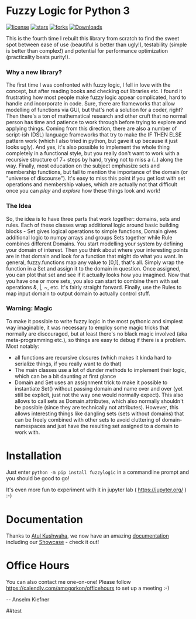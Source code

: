 # Fuzzy Logic for Python 3

[![license](https://img.shields.io/github/license/amogorkon/fuzzylogic)](https://github.com/amogorkon/fuzzylogic/blob/master/LICENSE)
[![stars](https://img.shields.io/github/stars/amogorkon/fuzzylogic?style=plastic)](https://github.com/amogorkon/fuzzylogic/stargazers)
[![forks](https://img.shields.io/github/forks/amogorkon/fuzzylogic?style=plastic)](https://github.com/amogorkon/fuzzylogic/network/members)
[![Downloads](https://pepy.tech/badge/fuzzylogic)](https://pepy.tech/project/fuzzylogic)


This is the fourth time I rebuilt this library from scratch to find the sweet spot between ease of use (beautiful is better than ugly!), testability (simple is better than complex!) and potential for performance optimization (practicality beats purity!). 

### Why a new library?
The first time I was confronted with fuzzy logic, I fell in love with the concept, but after reading books and checking out libraries etc. I found it frustrating how most people make fuzzy logic appear complicated, hard to handle and incorporate in code.
Sure, there are frameworks that allow modelling of functions via GUI, but that's not a solution for a coder, right? Then there's a ton of mathematical research and other cruft that no normal person has time and patience to work through before trying to explore and applying things. Coming from this direction, there are also a number of script-ish (DSL) language frameworks that try to make the IF THEN ELSE pattern work (which I also tried in python, but gave it up because it just looks ugly).
And yes, it's also possible to implement the whole thing completely in a functional style, but you really don't want to work with a recursive structure of 7+ steps by hand, trying not to miss a (..) along the way.
Finally, most education on the subject emphasize sets and membership functions, but fail to mention the importance of the domain (or "universe of discourse"). It's easy to miss this point if you get lost with set operations and membership values, which are actually not that difficult once you can *play* and *explore* how these things look and work!

### The Idea
So, the idea is to have three parts that work together: domains, sets and rules. Each of these classes wrap additional logic around basic building blocks - Set gives logical operations to simple functions, Domain gives additional logic to numpy arrays and groups Sets together while Rule combines different Domains. You start modelling your system by defining your domain of interest. Then you think about where your interesting points are in that domain and look for a function that might do what you want. In general, fuzzy.functions map any value to [0,1], that's all. Simply wrap the function in a Set and assign it to the domain in question. Once assigned, you can plot that set and see if it actually looks how you imagined. Now that you have one or more sets, you also can start to combine them with set operations &, |, ~, etc. It's fairly straight forward.
Finally, use the Rules to map input domain to output domain to actually control stuff.
### Warning: Magic
To make it possible to write fuzzy logic in the most pythonic and simplest way imaginable, it was necessary to employ some magic tricks that normally are discouraged, but at least there's no black magic involved (aka meta-programming etc.), so things are easy to debug if there is a problem. Most notably:
* all functions are recursive closures (which makes it kinda hard to serialize things, if you really want to do that)
* The main classes use a lot of dunder methods to implement their logic, which can be a bit daunting at first glance
* Domain and Set uses an assignment trick to make it possible to instantiate Set() without passing domain and name over and over (yet still be explicit, just not the way one would normally expect). This also allows to call sets as Domain.attributes, which also normally shouldn't be possible (since they are technically not attributes). However, this allows interesting things like dangling sets (sets without domains) that can be freely combined with other sets to avoid cluttering of domain-namespaces and just have the resulting set assigned to a domain to work with.

# Installation
Just enter 
`python -m pip install fuzzylogic`
in a commandline prompt and you should be good to go!

It's even more fun to experiment with it in jupyter lab ( https://jupyter.org/ ) :-)

# Documentation
Thanks to [Atul Kushwaha](https://github.com/coderatul), we now have an amazing [documentation](https://fuzzylogic.readthedocs.io/en/latest/) including our [Showcase](https://github.com/amogorkon/fuzzylogic/blob/master/docs/Showcase.ipynb) - check it out!

# Office Hours
You can also contact me one-on-one! Please follow https://calendly.com/amogorkon/officehours to set up a meeting :-)



-- Anselm Kiefner

##test
